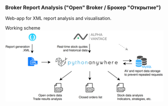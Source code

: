 ### Broker Report Analysis ("Open" Broker / Брокер "Открытие")

Web-app for XML report analysis and visualisation.

Working scheme
![Scheme](/templates/Scheme2020.png)